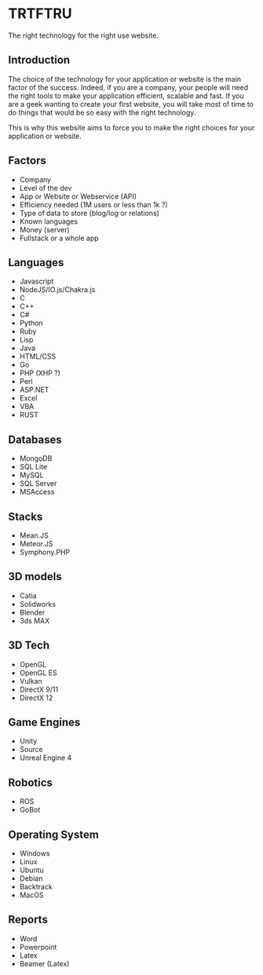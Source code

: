 TRTFTRU
==============

The right technology for the right use website.

Introduction
--------------
The choice of the technology for your application or website is the main factor of the success. Indeed, if you are a company, your people will need the right tools to make your application efficient, scalable and fast. If you are a geek wanting to create your first website, you will take most of time to do things that would be so easy with the right technology.

This is why this website aims to force you to make the right choices for your application or website.

Factors 
------------
* Company 
* Level of the dev
* App or Website or Webservice (API)
* Efficiency needed (1M users or less than 1k ?)
* Type of data to store (blog/log or relations)
* Known languages
* Money (server)
* Fullstack or a whole app

Languages
-----------

* Javascript
* NodeJS/IO.js/Chakra.js
* C
* C++
* C#
* Python
* Ruby
* Lisp
* Java
* HTML/CSS
* Go
* PHP (XHP ?)
* Perl
* ASP.NET
* Excel
* VBA
* RUST

Databases
----------

* MongoDB
* SQL Lite
* MySQL
* SQL Server
* MSAccess


Stacks
----------

* Mean.JS
* Meteor.JS
* Symphony.PHP


3D models
---------
* Catia
* Solidworks
* Blender
* 3ds MAX

3D Tech
----------
* OpenGL
* OpenGL ES
* Vulkan
* DirectX 9/11
* DirectX 12

Game Engines
----------
* Unity
* Source 
* Unreal Engine  4

Robotics
--------
* ROS
* GoBot

Operating System
----------
* Windows
* Linux
* Ubuntu
* Debian
* Backtrack
* MacOS

Reports
----------
* Word
* Powerpoint
* Latex
* Beamer (Latex)
